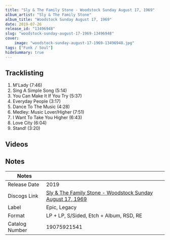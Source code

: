 ```yaml
---
title: "Sly & The Family Stone - Woodstock Sunday August 17, 1969"
album_artist: "Sly & The Family Stone"
album_title: "Woodstock Sunday August 17, 1969"
date: 2019-07-26
release_id: "13496948"
slug: "woodstock-sunday-august-17-1969-13496948"
cover:
    image: "woodstock-sunday-august-17-1969-13496948.jpg"
tags: ["Funk / Soul"]
hideSummary: true
---
```


## Tracklisting
1. M'Lady (7:46)
2. Sing A Simple Song (5:14)
3. You Can Make It If You Try (5:37)
4. Everyday People (3:17)
5. Dance To The Music (4:28)
6. Medley: Music Lover/Higher (7:51)
7.  I Want To Take You Higher (6:43)
8. Love City (6:04)
9. Stand! (3:20)

## Videos


## Notes

| Notes          |             |
| ---------------| ----------- |
| Release Date   | 2019 |
| Discogs Link   | [Sly & The Family Stone - Woodstock Sunday August 17, 1969](https://www.discogs.com/release/13496948) |
| Label          | Epic, Legacy |
| Format         | LP + LP, S/Sided, Etch + Album, RSD, RE |
| Catalog Number | 19075921541 |

